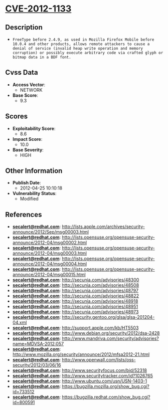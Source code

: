 
# [CVE-2012-1133](http://lists.apple.com/archives/security-announce/2012/Sep/msg00003.html)

## Description

- `FreeType before 2.4.9, as used in Mozilla Firefox Mobile before 10.0.4 and other products, allows remote attackers to cause a denial of service (invalid heap write operation and memory corruption) or possibly execute arbitrary code via crafted glyph or bitmap data in a BDF font.`

## Cvss Data

- **Access Vector**:
  - NETWORK
- **Base Score**:
  - 9.3

## Scores

- **Exploitability Score**:
  - 8.6
- **Impact Score**:
  - 10.0
- **Base Severity**:
  - HIGH

## Other Information

- **Publish Date**:
  - 2012-04-25 10:10:18
- **Vulnerability Status**:
  - Modified

## References

- **secalert@redhat.com**: http://lists.apple.com/archives/security-announce/2012/Sep/msg00003.html
- **secalert@redhat.com**: http://lists.opensuse.org/opensuse-security-announce/2012-04/msg00002.html
- **secalert@redhat.com**: http://lists.opensuse.org/opensuse-security-announce/2012-04/msg00003.html
- **secalert@redhat.com**: http://lists.opensuse.org/opensuse-security-announce/2012-04/msg00004.html
- **secalert@redhat.com**: http://lists.opensuse.org/opensuse-security-announce/2012-04/msg00015.html
- **secalert@redhat.com**: http://secunia.com/advisories/48300
- **secalert@redhat.com**: http://secunia.com/advisories/48508
- **secalert@redhat.com**: http://secunia.com/advisories/48797
- **secalert@redhat.com**: http://secunia.com/advisories/48822
- **secalert@redhat.com**: http://secunia.com/advisories/48918
- **secalert@redhat.com**: http://secunia.com/advisories/48951
- **secalert@redhat.com**: http://secunia.com/advisories/48973
- **secalert@redhat.com**: http://security.gentoo.org/glsa/glsa-201204-04.xml
- **secalert@redhat.com**: http://support.apple.com/kb/HT5503
- **secalert@redhat.com**: http://www.debian.org/security/2012/dsa-2428
- **secalert@redhat.com**: http://www.mandriva.com/security/advisories?name=MDVSA-2012:057
- **secalert@redhat.com**: http://www.mozilla.org/security/announce/2012/mfsa2012-21.html
- **secalert@redhat.com**: http://www.openwall.com/lists/oss-security/2012/03/06/16
- **secalert@redhat.com**: http://www.securityfocus.com/bid/52318
- **secalert@redhat.com**: http://www.securitytracker.com/id?1026765
- **secalert@redhat.com**: http://www.ubuntu.com/usn/USN-1403-1
- **secalert@redhat.com**: https://bugzilla.mozilla.org/show_bug.cgi?id=733512
- **secalert@redhat.com**: https://bugzilla.redhat.com/show_bug.cgi?id=800591
